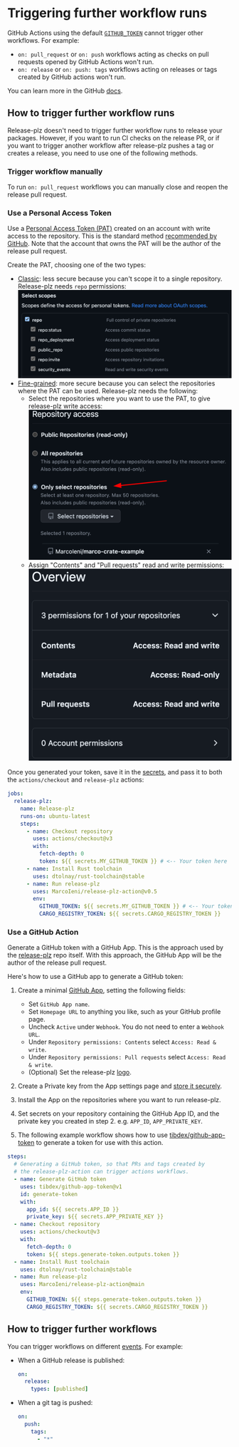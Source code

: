 # Triggering further workflow runs

GitHub Actions using the default
[`GITHUB_TOKEN`](https://docs.github.com/en/actions/security-guides/automatic-token-authentication)
cannot trigger other workflows.
For example:
- `on: pull_request` or `on: push` workflows acting as checks on pull
  requests opened by GitHub Actions won't run.
- `on: release` or `on: push: tags` workflows acting on releases or
  tags created by GitHub actions won't run.

You can learn more in the GitHub
[docs](https://docs.github.com/en/actions/using-workflows/triggering-a-workflow#triggering-a-workflow-from-a-workflow).

## How to trigger further workflow runs

Release-plz doesn't need to trigger further workflow runs to release your packages.
However, if you want to run CI checks on the release PR,
or if you want to trigger another workflow after release-plz pushes
a tag or creates a release, you need to use one of the following methods.

### Trigger workflow manually

To run `on: pull_request` workflows you can manually close and reopen the release pull request.

### Use a Personal Access Token

Use a [Personal Access Token (PAT)](https://docs.github.com/en/github/authenticating-to-github/creating-a-personal-access-token)
created on an account with write access to the repository.
This is the standard method
[recommended by GitHub](https://docs.github.com/en/actions/using-workflows/triggering-a-workflow#triggering-a-workflow-from-a-workflow).
Note that the account that owns the PAT will be the author of the release pull request.

Create the PAT, choosing one of the two types:
- [Classic](https://docs.github.com/en/authentication/keeping-your-account-and-data-secure/creating-a-personal-access-token#personal-access-tokens-classic):
  less secure because you can't scope it to a single repository.
  Release-plz needs `repo` permissions:
  ![pat classic permissions](../assets/pat-classic.png)
- [Fine-grained](https://docs.github.com/en/authentication/keeping-your-account-and-data-secure/creating-a-personal-access-token#fine-grained-personal-access-tokens):
  more secure because you can select the repositories where the PAT can be used.
  Release-plz needs the following:
  - Select the repositories where you want to use the PAT, to give release-plz write access:
    ![pat repository access](../assets/repository-access.png)
  - Assign "Contents" and "Pull requests" read and write permissions:
    ![pat fine permissions](../assets/pat-overview.png)

Once you generated your token, save it in the
[secrets](https://docs.github.com/en/actions/security-guides/encrypted-secrets),
and pass it to both the `actions/checkout` and `release-plz` actions:

```yaml
jobs:
  release-plz:
    name: Release-plz
    runs-on: ubuntu-latest
    steps:
      - name: Checkout repository
        uses: actions/checkout@v3
        with:
          fetch-depth: 0
          token: ${{ secrets.MY_GITHUB_TOKEN }} # <-- Your token here
      - name: Install Rust toolchain
        uses: dtolnay/rust-toolchain@stable
      - name: Run release-plz
        uses: MarcoIeni/release-plz-action@v0.5
        env:
          GITHUB_TOKEN: ${{ secrets.MY_GITHUB_TOKEN }} # <-- Your token here
          CARGO_REGISTRY_TOKEN: ${{ secrets.CARGO_REGISTRY_TOKEN }}
```

### Use a GitHub Action

Generate a GitHub token with a GitHub App.
This is the approach used by the
[release-plz](https://github.com/MarcoIeni/release-plz/blob/main/.github/workflows/release-plz.yml)
repo itself. With this approach, the GitHub App will be the author of the release pull request.

Here's how to use a GitHub app to generate a GitHub token:

1. Create a minimal [GitHub App](https://docs.github.com/en/developers/apps/creating-a-github-app),
   setting the following fields:
   - Set `GitHub App name`.
   - Set `Homepage URL` to anything you like, such as your GitHub profile page.
   - Uncheck `Active` under `Webhook`. You do not need to enter a `Webhook URL`.
   - Under `Repository permissions: Contents` select `Access: Read & write`.
   - Under `Repository permissions: Pull requests` select `Access: Read & write`.
   - (Optional) Set the release-plz [logo](../assets/robot_head.jpeg).

2. Create a Private key from the App settings page and
   [store it securely](https://docs.github.com/en/actions/security-guides/encrypted-secrets).

3. Install the App on the repositories where you want to run release-plz.

4. Set secrets on your repository containing the GitHub App ID, and the private
   key you created in step 2. e.g. `APP_ID`, `APP_PRIVATE_KEY`.

5. The following example workflow shows how to use
   [tibdex/github-app-token](https://github.com/tibdex/github-app-token)
   to generate a token for use with this action.

```yaml
steps:
  # Generating a GitHub token, so that PRs and tags created by
  # the release-plz-action can trigger actions workflows.
  - name: Generate GitHub token
    uses: tibdex/github-app-token@v1
    id: generate-token
    with:
      app_id: ${{ secrets.APP_ID }}
      private_key: ${{ secrets.APP_PRIVATE_KEY }}
  - name: Checkout repository
    uses: actions/checkout@v3
    with:
      fetch-depth: 0
      token: ${{ steps.generate-token.outputs.token }}
  - name: Install Rust toolchain
    uses: dtolnay/rust-toolchain@stable
  - name: Run release-plz
    uses: MarcoIeni/release-plz-action@main
    env:
      GITHUB_TOKEN: ${{ steps.generate-token.outputs.token }}
      CARGO_REGISTRY_TOKEN: ${{ secrets.CARGO_REGISTRY_TOKEN }}
```

## How to trigger further workflows

You can trigger workflows on different
[events](https://docs.github.com/en/actions/using-workflows/events-that-trigger-workflows).
For example:

- When a GitHub release is published:

  ```yaml
  on:
    release:
      types: [published]
  ```

- When a git tag is pushed:

  ```yaml
  on:
    push:
      tags:
        - "*"
   ```

